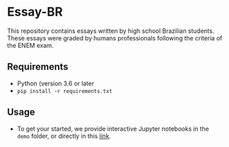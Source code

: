 # Essay-BR
This repository contains essays written by high school Brazilian students.
These essays were graded by humans professionals following the criteria of the ENEM exam.

## Requirements

- Python (version 3.6 or later
- `pip install -r requirements.txt`

## Usage

- To get your started, we provide interactive Jupyter notebooks in the `demo` folder, or directly in this 
[link](https://github.com/rafaelanchieta/essay-br/tree/master/reader_corpus.ipynb). 